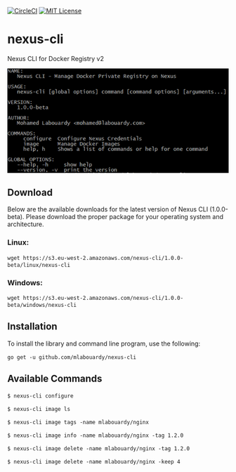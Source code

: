 [![CircleCI](https://circleci.com/gh/mlabouardy/nexus-cli.svg?style=svg)](https://circleci.com/gh/mlabouardy/nexus-cli) [![MIT License](http://img.shields.io/badge/license-MIT-blue.svg?style=flat)](LICENSE)

# nexus-cli
Nexus CLI for Docker Registry v2

<img src="example.png"/>

## Download

Below are the available downloads for the latest version of Nexus CLI (1.0.0-beta). Please download the proper package for your operating system and architecture.

### Linux:

```
wget https://s3.eu-west-2.amazonaws.com/nexus-cli/1.0.0-beta/linux/nexus-cli
```

### Windows:

```
wget https://s3.eu-west-2.amazonaws.com/nexus-cli/1.0.0-beta/windows/nexus-cli
```

## Installation

To install the library and command line program, use the following:

```
go get -u github.com/mlabouardy/nexus-cli
```

## Available Commands

```
$ nexus-cli configure
```

```
$ nexus-cli image ls
```

```
$ nexus-cli image tags -name mlabouardy/nginx
```

```
$ nexus-cli image info -name mlabouardy/nginx -tag 1.2.0
```

```
$ nexus-cli image delete -name mlabouardy/nginx -tag 1.2.0
```

```
$ nexus-cli image delete -name mlabouardy/nginx -keep 4
```
